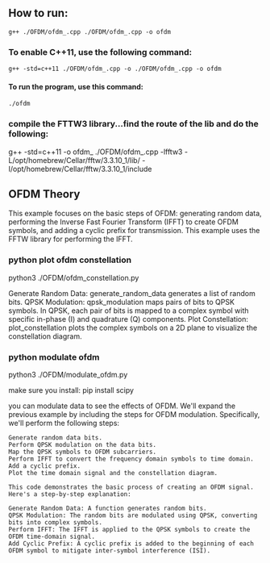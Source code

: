 
## How to run:
    g++ ./OFDM/ofdm_.cpp ./OFDM/ofdm_.cpp -o ofdm 
### To enable C++11, use the following command:
    g++ -std=c++11 ./OFDM/ofdm_.cpp -o ./OFDM/ofdm_.cpp -o ofdm 
#### To run the program, use this command:
    ./ofdm

### compile the FTTW3 library...find the route of the lib and do the following:
g++ -std=c++11 -o ofdm_ ./OFDM/ofdm_.cpp -lfftw3 -L/opt/homebrew/Cellar/fftw/3.3.10_1/lib/ -I/opt/homebrew/Cellar/fftw/3.3.10_1/include

## OFDM Theory
This example focuses on the basic steps of OFDM: generating random data, performing the Inverse Fast Fourier Transform (IFFT) to create OFDM symbols, and adding a cyclic prefix for transmission. This example uses the FFTW library for performing the IFFT.

### python plot ofdm constellation
python3 ./OFDM/ofdm_constellation.py

Generate Random Data: generate_random_data generates a list of random bits.
QPSK Modulation: qpsk_modulation maps pairs of bits to QPSK symbols. In QPSK, each pair of bits is mapped to a complex symbol with specific in-phase (I) and quadrature (Q) components.
Plot Constellation: plot_constellation plots the complex symbols on a 2D plane to visualize the constellation diagram.

### python modulate ofdm
python3 ./OFDM/modulate_ofdm.py

make sure you install: pip install scipy

you can modulate data to see the effects of OFDM. We'll expand the previous example by including the steps for OFDM modulation. Specifically, we'll perform the following steps:

    Generate random data bits.
    Perform QPSK modulation on the data bits.
    Map the QPSK symbols to OFDM subcarriers.
    Perform IFFT to convert the frequency domain symbols to time domain.
    Add a cyclic prefix.
    Plot the time domain signal and the constellation diagram.

    This code demonstrates the basic process of creating an OFDM signal. Here's a step-by-step explanation:

    Generate Random Data: A function generates random bits.
    QPSK Modulation: The random bits are modulated using QPSK, converting bits into complex symbols.
    Perform IFFT: The IFFT is applied to the QPSK symbols to create the OFDM time-domain signal.
    Add Cyclic Prefix: A cyclic prefix is added to the beginning of each OFDM symbol to mitigate inter-symbol interference (ISI).
